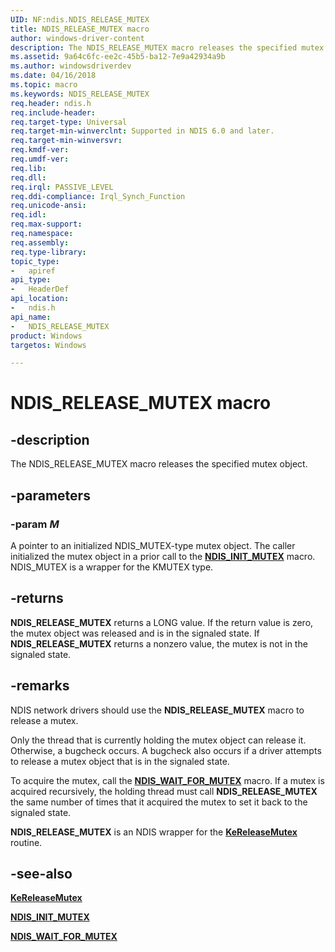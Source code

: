 ```yaml
---
UID: NF:ndis.NDIS_RELEASE_MUTEX
title: NDIS_RELEASE_MUTEX macro
author: windows-driver-content
description: The NDIS_RELEASE_MUTEX macro releases the specified mutex object.
ms.assetid: 9a64c6fc-ee2c-45b5-ba12-7e9a42934a9b
ms.author: windowsdriverdev
ms.date: 04/16/2018
ms.topic: macro
ms.keywords: NDIS_RELEASE_MUTEX
req.header: ndis.h
req.include-header:
req.target-type: Universal
req.target-min-winverclnt: Supported in NDIS 6.0 and later.
req.target-min-winversvr:
req.kmdf-ver:
req.umdf-ver:
req.lib:
req.dll:
req.irql: PASSIVE_LEVEL
req.ddi-compliance: Irql_Synch_Function
req.unicode-ansi:
req.idl:
req.max-support:
req.namespace:
req.assembly:
req.type-library: 
topic_type: 
-	apiref
api_type: 
-	HeaderDef
api_location: 
-	ndis.h
api_name: 
-	NDIS_RELEASE_MUTEX
product: Windows
targetos: Windows

---
```


# NDIS_RELEASE_MUTEX macro


## -description

The NDIS_RELEASE_MUTEX macro releases the specified mutex object.

## -parameters

### -param _M_

A pointer to an initialized NDIS_MUTEX-type mutex object. The caller initialized the mutex object in a prior call to the [**NDIS_INIT_MUTEX**](nf-ndis-ndis_init_mutex.md) macro. NDIS_MUTEX is a wrapper for the KMUTEX type.

## -returns

**NDIS_RELEASE_MUTEX** returns a LONG value. If the return value is zero, the mutex object was released and is in the signaled state. If **NDIS_RELEASE_MUTEX** returns a nonzero value, the mutex is not in the signaled state.

## -remarks

NDIS network drivers should use the **NDIS_RELEASE_MUTEX** macro to release a mutex.

Only the thread that is currently holding the mutex object can release it. Otherwise, a bugcheck occurs. A bugcheck also occurs if a driver attempts to release a mutex object that is in the signaled state.

To acquire the mutex, call the [**NDIS_WAIT_FOR_MUTEX**](nf-ndis-ndis_wait_for_mutex.md) macro. If a mutex is acquired recursively, the holding thread must call **NDIS_RELEASE_MUTEX** the same number of times that it acquired the mutex to set it back to the signaled state.

**NDIS_RELEASE_MUTEX** is an NDIS wrapper for the [**KeReleaseMutex**](../wdm/nf-wdm-kereleasemutex.md) routine.

## -see-also

[**KeReleaseMutex**](../wdm/nf-wdm-kereleasemutex.md)

[**NDIS_INIT_MUTEX**](nf-ndis-ndis_init_mutex.md)

[**NDIS_WAIT_FOR_MUTEX**](nf-ndis-ndis_wait_for_mutex.md)